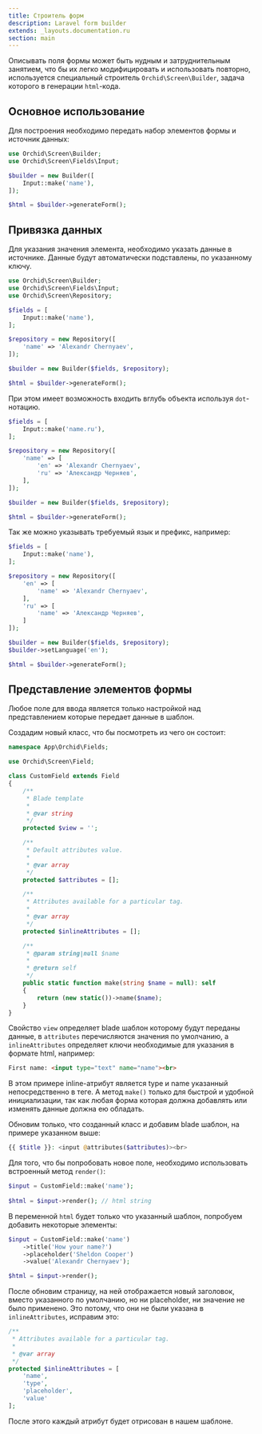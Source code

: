 ```yaml
---
title: Строитель форм
description: Laravel form builder
extends: _layouts.documentation.ru
section: main
---
```


Описывать поля формы может быть нудным и затруднительным занятием, что бы их легко модифицировать и использовать повторно, используется специальный строитель `Orchid\Screen\Builder`, задача которого в генерации `html`-кода.


## Основное использование

Для построения необходимо передать набор элементов формы и источник данных:

```php
use Orchid\Screen\Builder;
use Orchid\Screen\Fields\Input;

$builder = new Builder([
    Input::make('name'),
]);

$html = $builder->generateForm();
```


## Привязка данных

Для указания значения элемента, необходимо указать данные в источнике.
Данные будут автоматически подставлены, по указанному ключу.

```php
use Orchid\Screen\Builder;
use Orchid\Screen\Fields\Input;
use Orchid\Screen\Repository;

$fields = [
    Input::make('name'),
];

$repository = new Repository([
    'name' => 'Alexandr Chernyaev',
]);

$builder = new Builder($fields, $repository);

$html = $builder->generateForm();
```

При этом имеет возможность входить вглубь объекта используя `dot`-нотацию.

```php
$fields = [
    Input::make('name.ru'),
];

$repository = new Repository([
    'name' => [
        'en' => 'Alexandr Chernyaev',
        'ru' => 'Александр Черняев',
    ],
]);

$builder = new Builder($fields, $repository);

$html = $builder->generateForm();
```

Так же можно указывать требуемый язык и префикс, например:

```php
$fields = [
    Input::make('name'),
];

$repository = new Repository([
    'en' => [
        'name' => 'Alexandr Chernyaev',
    ],
    'ru' => [
        'name' => 'Александр Черняев',
    ]
]);

$builder = new Builder($fields, $repository);
$builder->setLanguage('en');

$html = $builder->generateForm();
```


## Представление элементов формы

Любое поле для ввода является только настройкой над представлением которые передает данные в шаблон. 

Создадим новый класс, что бы посмотреть из чего он состоит:

```php
namespace App\Orchid\Fields;

use Orchid\Screen\Field;

class CustomField extends Field
{
    /**
     * Blade template
     * 
     * @var string
     */
    protected $view = '';

    /**
     * Default attributes value.
     *
     * @var array
     */
    protected $attributes = [];

    /**
     * Attributes available for a particular tag.
     *
     * @var array
     */
    protected $inlineAttributes = [];

    /**
     * @param string|null $name
     *
     * @return self
     */
    public static function make(string $name = null): self
    {
        return (new static())->name($name);
    }
}
```

Свойство `view` определяет blade шаблон которому будут переданы данные,
в `attributes` перечисляются значения по умолчанию, а `inlineAttributes`
определяет ключи необходимые для указания в формате html, например:

```html
First name: <input type="text" name="name"><br>
```


В этом примере inline-атрибут является type и name указанный непосредственно в теге.
А метод `make()` только для быстрой и удобной инициализации, 
так как любая форма которая должна добавлять или изменять данные должна ею обладать.

Обновим только, что созданный класс и добавим blade шаблон, на примере указанном выше:

```php
{{ $title }}: <input @attributes($attributes)><br>
```

Для того, что бы попробовать новое поле, необходимо использовать встроенный метод `render()`:

```php
$input = CustomField::make('name');
    
$html = $input->render(); // html string
```

В переменной `html` будет только что указанный шаблон, попробуем добавить некоторые элементы:

```php
$input = CustomField::make('name')
    ->title('How your name?')
    ->placeholder('Sheldon Cooper')
    ->value('Alexandr Chernyaev');

$html = $input->render();
```

После обновим страницу, на ней отображается новый заголовок, 
вместо указанного по умолчанию, но ни placeholder, ни значение не было применено. 
Это потому, что они не были указана в `inlineAttributes`, исправим это:

```php
/**
 * Attributes available for a particular tag.
 *
 * @var array
 */
protected $inlineAttributes = [
    'name',
    'type',
    'placeholder',
    'value'
];
```

После этого каждый атрибут будет отрисован в нашем шаблоне.
